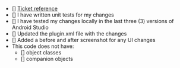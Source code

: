 - [] [Ticket reference](<LINK TO TICKET>)
- [] I have written unit tests for my changes
- [] I have tested my changes locally in the last three (3) versions of Android Studio
- [] Updated the plugin.xml file with the changes
- [] Added a before and after screenshot for any UI changes
- This code does not have:
  - [] object classes
  - [] companion objects
